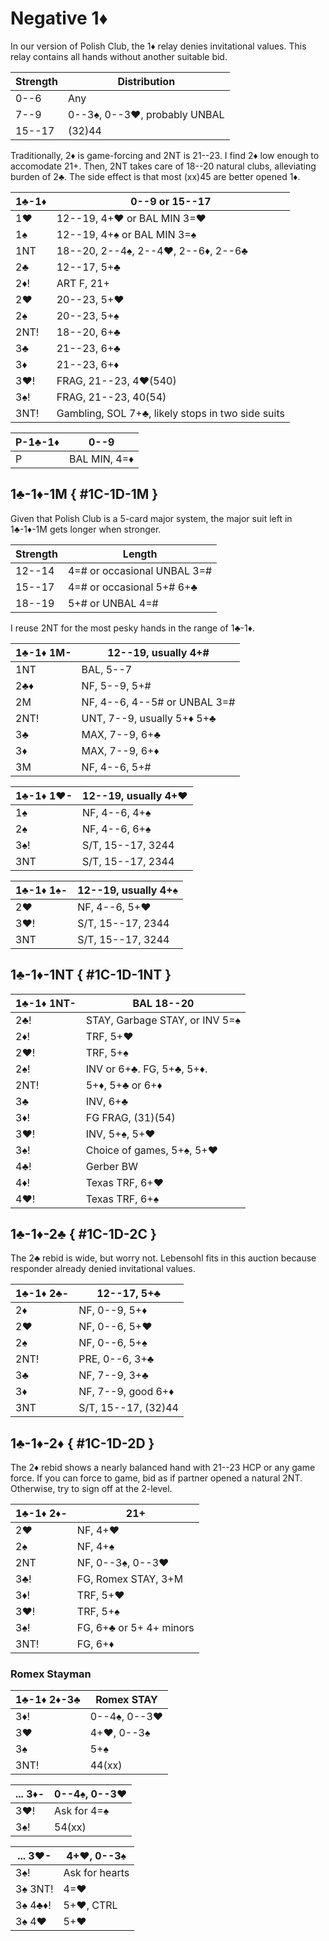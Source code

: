 # Negative 1♦

In our version of Polish Club, the 1♦ relay denies invitational values.  This
relay contains all hands without another suitable bid.

| Strength | Distribution |
|----------|--------------|
| 0--6     | Any
| 7--9     | 0--3♠, 0--3♥, probably UNBAL
| 15--17   | (32)44

Traditionally, 2♦ is game-forcing and 2NT is 21--23.  I find 2♦ low enough to
accomodate 21+.  Then, 2NT takes care of 18--20 natural clubs, alleviating
burden of 2♣.  The side effect is that most (xx)45 are better opened 1♦.

| 1♣-1♦ | 0--9 or 15--17 |
|-------|----------------|
| 1♥    | 12--19, 4+♥ or BAL MIN 3=♥
| 1♠    | 12--19, 4+♠ or BAL MIN 3=♠
| 1NT   | 18--20, 2--4♠, 2--4♥, 2--6♦, 2--6♣
| 2♣    | 12--17, 5+♣
| 2♦!   | ART F, 21+
| 2♥    | 20--23, 5+♥
| 2♠    | 20--23, 5+♠
| 2NT!  | 18--20, 6+♣
| 3♣    | 21--23, 6+♣
| 3♦    | 21--23, 6+♦
| 3♥!   | FRAG, 21--23, 4♥(540)
| 3♠!   | FRAG, 21--23, 40(54)
| 3NT!  | Gambling, SOL 7+♣, likely stops in two side suits

| P-1♣-1♦ | 0--9 |
|---------|------|
| P       | BAL MIN, 4=♦

## 1♣-1♦-1M { #1C-1D-1M }

Given that Polish Club is a 5-card major system, the major suit left in 1♣-1♦-1M
gets longer when stronger.

| Strength | Length |
|----------|--------|
| 12--14   | 4=# or occasional UNBAL 3=#
| 15--17   | 4=# or occasional 5+# 6+♣
| 18--19   | 5+# or UNBAL 4=#

I reuse 2NT for the most pesky hands in the range of 1♣-1♦.

| 1♣-1♦ 1M- | 12--19, usually 4+# |
|-----------|---------------------|
| 1NT       | BAL, 5--7
| 2♣♦       | NF, 5--9, 5+#
| 2M        | NF, 4--6, 4--5# or UNBAL 3=#
| 2NT!      | UNT, 7--9, usually 5+♦ 5+♣
| 3♣        | MAX, 7--9, 6+♣
| 3♦        | MAX, 7--9, 6+♦
| 3M        | NF, 4--6, 5+#

| 1♣-1♦ 1♥- | 12--19, usually 4+♥ |
|-----------|---------------------|
| 1♠        | NF, 4--6, 4+♠
| 2♠        | NF, 4--6, 6+♠
| 3♠!       | S/T, 15--17, 3244
| 3NT       | S/T, 15--17, 2344

| 1♣-1♦ 1♠- | 12--19, usually 4+♠ |
|-----------|---------------------|
| 2♥        | NF, 4--6, 5+♥
| 3♥!       | S/T, 15--17, 2344
| 3NT       | S/T, 15--17, 3244

## 1♣-1♦-1NT { #1C-1D-1NT }

| 1♣-1♦ 1NT-  | BAL 18--20 |
|-------------|------------|
| 2♣!         | STAY, Garbage STAY, or INV 5=♠
| 2♦!         | TRF, 5+♥
| 2♥!         | TRF, 5+♠
| 2♠!         | INV or 6+♣.  FG, 5+♣, 5+♦.
| 2NT!        | 5+♦, 5+♣ or 6+♦
| 3♣          | INV, 6+♣
| 3♦!         | FG FRAG, (31)(54)
| 3♥!         | INV, 5+♠, 5+♥
| 3♠!         | Choice of games, 5+♠, 5+♥
| 4♣!         | Gerber BW
| 4♦!         | Texas TRF, 6+♥
| 4♥!         | Texas TRF, 6+♠

## 1♣-1♦-2♣ { #1C-1D-2C }

The 2♣ rebid is wide, but worry not.  Lebensohl fits in this auction because
responder already denied invitational values.

| 1♣-1♦ 2♣- | 12--17, 5+♣ |
|-----------|-------------|
| 2♦        | NF, 0--9, 5+♦
| 2♥        | NF, 0--6, 5+♥
| 2♠        | NF, 0--6, 5+♠
| 2NT!      | PRE, 0--6, 3+♣
| 3♣        | NF, 7--9, 3+♣
| 3♦        | NF, 7--9, good 6+♦
| 3NT       | S/T, 15--17, (32)44

## 1♣-1♦-2♦ { #1C-1D-2D }

The 2♦ rebid shows a nearly balanced hand with 21--23 HCP or any game force.  If
you can force to game, bid as if partner opened a natural 2NT.  Otherwise, try
to sign off at the 2-level.

| 1♣-1♦ 2♦- | 21+ |
|-----------|-----|
| 2♥        | NF, 4+♥
| 2♠        | NF, 4+♠
| 2NT       | NF, 0--3♠, 0--3♥
| 3♣!       | FG, Romex STAY, 3+M
| 3♦!       | TRF, 5+♥
| 3♥!       | TRF, 5+♠
| 3♠!       | FG, 6+♣ or 5+ 4+ minors
| 3NT!      | FG, 6+♦

### Romex Stayman

| 1♣-1♦ 2♦-3♣ | Romex STAY |
|-------------|------------|
| 3♦!         | 0--4♠, 0--3♥
| 3♥          | 4+♥, 0--3♠
| 3♠          | 5+♠
| 3NT!        | 44(xx)

| ... 3♦- | 0--4♠, 0--3♥ |
|---------|--------------|
| 3♥!     | Ask for 4=♠
| 3♠!     | 54(xx)

| ... 3♥- | 4+♥, 0--3♠ |
|---------|------------|
| 3♠!     | Ask for hearts
| 3♠ 3NT! | 4=♥
| 3♠ 4♣♦! | 5+♥, CTRL
| 3♠ 4♥   | 5+♥
